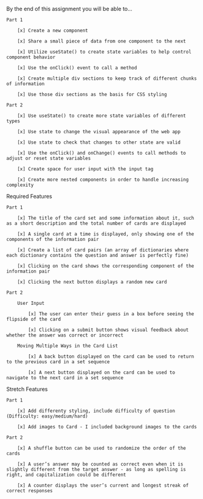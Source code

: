 By the end of this assignment you will be able to...

    Part 1

        [x] Create a new component
        
        [x] Share a small piece of data from one component to the next
        
        [x] Utilize useState() to create state variables to help control component behavior
        
        [x] Use the onClick() event to call a method
        
        [x] Create multiple div sections to keep track of different chunks of information
        
        [x] Use those div sections as the basis for CSS styling

    Part 2
    
        [x] Use useState() to create more state variables of different types
        
        [x] Use state to change the visual appearance of the web app
        
        [x] Use state to check that changes to other state are valid
        
        [x] Use the onClick() and onChange() events to call methods to adjust or reset state variables
        
        [x] Create space for user input with the input tag
        
        [x] Create more nested components in order to handle increasing complexity

Required Features

    Part 1

        [x] The title of the card set and some information about it, such as a short description and the total number of cards are displayed
        
        [x] A single card at a time is displayed, only showing one of the components of the information pair
        
        [x] Create a list of card pairs (an array of dictionaries where each dictionary contains the question and answer is perfectly fine)
        
        [x] Clicking on the card shows the corresponding component of the information pair
        
        [x] Clicking the next button displays a random new card

    Part 2
    
        User Input
        
            [x] The user can enter their guess in a box before seeing the flipside of the card
            
            [x] Clicking on a submit button shows visual feedback about whether the answer was correct or incorrect
            
        Moving Multiple Ways in the Card List
        
            [x] A back button displayed on the card can be used to return to the previous card in a set sequence
            
            [x] A next button displayed on the card can be used to navigate to the next card in a set sequence

Stretch Features

    Part 1

        [x] Add differenty styling, include difficulty of question (Difficulty: easy/medium/hard)
        
        [x] Add images to Card - I included background images to the cards

    Part 2

        [x] A shuffle button can be used to randomize the order of the cards
        
        [x] A user’s answer may be counted as correct even when it is slightly different from the target answer - as long as spelling is right, and capitalization could be different
        
        [x] A counter displays the user’s current and longest streak of correct responses
 
